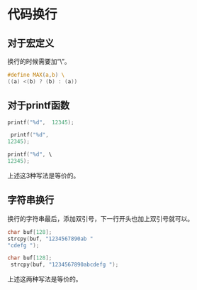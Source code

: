 # 代码换行

## 对于宏定义

换行的时候需要加“\”。
```c
#define MAX(a,b) \ 
((a) <(b) ? (b) : (a))
```

## 对于printf函数

```c
printf("%d",  12345); 

 printf("%d",  
12345); 

printf("%d", \
12345); 
```

上述这3种写法是等价的。

## 字符串换行

换行的字符串最后，添加双引号，下一行开头也加上双引号就可以。

```c
char buf[128]; 
strcpy(buf, "1234567890ab " 
"cdefg ");

char buf[128]; 
 strcpy(buf, "1234567890abcdefg ");
```

上述这两种写法是等价的。